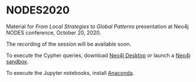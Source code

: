# NODES2020
Material for *From Local Strategies to Global Patterns* presentation at Neo4j NODES conference, October 20, 2020.

The recording of the session will be available soon.

To execute the Cypher queries, download [Neo4j Desktop](https://neo4j.com/download/) or launch a [Neo4j sandbox](https://neo4j.com/sandbox/).

To execute the Jupyter notebooks, install [Anaconda](https://www.anaconda.com/products/individual).
